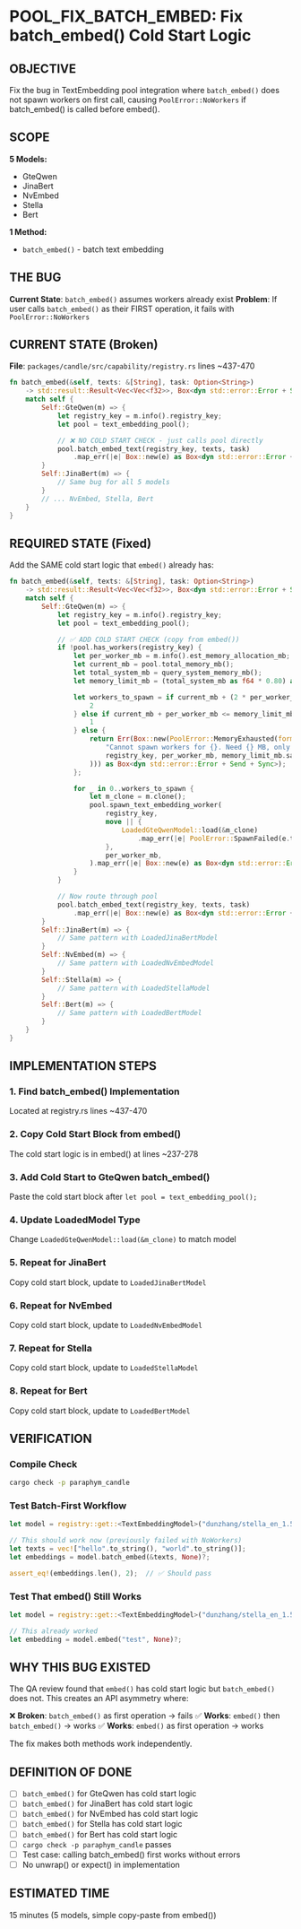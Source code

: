 # POOL_FIX_BATCH_EMBED: Fix batch_embed() Cold Start Logic

## OBJECTIVE

Fix the bug in TextEmbedding pool integration where `batch_embed()` does not spawn workers on first call, causing `PoolError::NoWorkers` if batch_embed() is called before embed().

## SCOPE

**5 Models:**
- GteQwen
- JinaBert
- NvEmbed
- Stella
- Bert

**1 Method:**
- `batch_embed()` - batch text embedding

## THE BUG

**Current State**: `batch_embed()` assumes workers already exist
**Problem**: If user calls `batch_embed()` as their FIRST operation, it fails with `PoolError::NoWorkers`

## CURRENT STATE (Broken)

**File**: `packages/candle/src/capability/registry.rs` lines ~437-470

```rust
fn batch_embed(&self, texts: &[String], task: Option<String>)
    -> std::result::Result<Vec<Vec<f32>>, Box<dyn std::error::Error + Send + Sync>> {
    match self {
        Self::GteQwen(m) => {
            let registry_key = m.info().registry_key;
            let pool = text_embedding_pool();

            // ❌ NO COLD START CHECK - just calls pool directly
            pool.batch_embed_text(registry_key, texts, task)
                .map_err(|e| Box::new(e) as Box<dyn std::error::Error + Send + Sync>)
        }
        Self::JinaBert(m) => {
            // Same bug for all 5 models
        }
        // ... NvEmbed, Stella, Bert
    }
}
```

## REQUIRED STATE (Fixed)

Add the SAME cold start logic that `embed()` already has:

```rust
fn batch_embed(&self, texts: &[String], task: Option<String>)
    -> std::result::Result<Vec<Vec<f32>>, Box<dyn std::error::Error + Send + Sync>> {
    match self {
        Self::GteQwen(m) => {
            let registry_key = m.info().registry_key;
            let pool = text_embedding_pool();

            // ✅ ADD COLD START CHECK (copy from embed())
            if !pool.has_workers(registry_key) {
                let per_worker_mb = m.info().est_memory_allocation_mb;
                let current_mb = pool.total_memory_mb();
                let total_system_mb = query_system_memory_mb();
                let memory_limit_mb = (total_system_mb as f64 * 0.80) as usize;

                let workers_to_spawn = if current_mb + (2 * per_worker_mb) <= memory_limit_mb {
                    2
                } else if current_mb + per_worker_mb <= memory_limit_mb {
                    1
                } else {
                    return Err(Box::new(PoolError::MemoryExhausted(format!(
                        "Cannot spawn workers for {}. Need {} MB, only {} MB available",
                        registry_key, per_worker_mb, memory_limit_mb.saturating_sub(current_mb)
                    ))) as Box<dyn std::error::Error + Send + Sync>);
                };

                for _ in 0..workers_to_spawn {
                    let m_clone = m.clone();
                    pool.spawn_text_embedding_worker(
                        registry_key,
                        move || {
                            LoadedGteQwenModel::load(&m_clone)
                                .map_err(|e| PoolError::SpawnFailed(e.to_string()))
                        },
                        per_worker_mb,
                    ).map_err(|e| Box::new(e) as Box<dyn std::error::Error + Send + Sync>)?;
                }
            }

            // Now route through pool
            pool.batch_embed_text(registry_key, texts, task)
                .map_err(|e| Box::new(e) as Box<dyn std::error::Error + Send + Sync>)
        }
        Self::JinaBert(m) => {
            // Same pattern with LoadedJinaBertModel
        }
        Self::NvEmbed(m) => {
            // Same pattern with LoadedNvEmbedModel
        }
        Self::Stella(m) => {
            // Same pattern with LoadedStellaModel
        }
        Self::Bert(m) => {
            // Same pattern with LoadedBertModel
        }
    }
}
```

## IMPLEMENTATION STEPS

### 1. Find batch_embed() Implementation
Located at registry.rs lines ~437-470

### 2. Copy Cold Start Block from embed()
The cold start logic is in embed() at lines ~237-278

### 3. Add Cold Start to GteQwen batch_embed()
Paste the cold start block after `let pool = text_embedding_pool();`

### 4. Update LoadedModel Type
Change `LoadedGteQwenModel::load(&m_clone)` to match model

### 5. Repeat for JinaBert
Copy cold start block, update to `LoadedJinaBertModel`

### 6. Repeat for NvEmbed
Copy cold start block, update to `LoadedNvEmbedModel`

### 7. Repeat for Stella
Copy cold start block, update to `LoadedStellaModel`

### 8. Repeat for Bert
Copy cold start block, update to `LoadedBertModel`

## VERIFICATION

### Compile Check
```bash
cargo check -p paraphym_candle
```

### Test Batch-First Workflow
```rust
let model = registry::get::<TextEmbeddingModel>("dunzhang/stella_en_1.5B_v5")?;

// This should work now (previously failed with NoWorkers)
let texts = vec!["hello".to_string(), "world".to_string()];
let embeddings = model.batch_embed(&texts, None)?;

assert_eq!(embeddings.len(), 2);  // ✅ Should pass
```

### Test That embed() Still Works
```rust
let model = registry::get::<TextEmbeddingModel>("dunzhang/stella_en_1.5B_v5")?;

// This already worked
let embedding = model.embed("test", None)?;
```

## WHY THIS BUG EXISTED

The QA review found that `embed()` has cold start logic but `batch_embed()` does not. This creates an API asymmetry where:

❌ **Broken**: `batch_embed()` as first operation → fails
✅ **Works**: `embed()` then `batch_embed()` → works
✅ **Works**: `embed()` as first operation → works

The fix makes both methods work independently.

## DEFINITION OF DONE

- [ ] `batch_embed()` for GteQwen has cold start logic
- [ ] `batch_embed()` for JinaBert has cold start logic
- [ ] `batch_embed()` for NvEmbed has cold start logic
- [ ] `batch_embed()` for Stella has cold start logic
- [ ] `batch_embed()` for Bert has cold start logic
- [ ] `cargo check -p paraphym_candle` passes
- [ ] Test case: calling batch_embed() first works without errors
- [ ] No unwrap() or expect() in implementation

## ESTIMATED TIME

15 minutes (5 models, simple copy-paste from embed())
